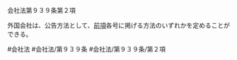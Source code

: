 会社法第９３９条第２項

外国会社は、公告方法として、[前項](会社法＿＿＿＿第９３９条第１項)各号に掲げる方法のいずれかを定めることができる。

#会社法
#会社法/第９３９条
#会社法/第９３９条/第２項

